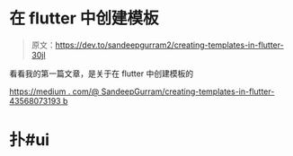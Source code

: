 # 在 flutter 中创建模板

> 原文：<https://dev.to/sandeepgurram2/creating-templates-in-flutter-30jl>

看看我的第一篇文章，是关于在 flutter 中创建模板的

[https://medium . com/@ SandeepGurram/creating-templates-in-flutter-43568073193 b](https://medium.com/@SandeepGurram/creating-templates-in-flutter-43568073193b)

# 扑#ui